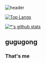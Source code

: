 ![header](https://capsule-render.vercel.app/api?type=wave&color=auto&height=300&section=header&text=깃허브%20특강&fontSize=90)

[![Top Langs](https://github-readme-stats.vercel.app/api/top-langs/?username=d0-0p)](https://github.com/d0-0p/github-readme-stats)


[![*'s github stats](https://github-readme-stats.vercel.app/api?username=d0-0p)](https://github.com/d0-0p)


## gugugong


### **That's me**
